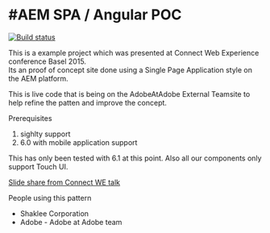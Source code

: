 #AEM SPA / Angular POC
========
[![Build status](https://badge.buildkite.com/51a830d108416f285f1c1575cd7260f8f1aa14573f9f3f9ece.svg)](https://buildkite.com/zmsc/aem-spa-example)

This is a example project which was presented at Connect Web Experience conference Basel 2015.  
Its an proof of concept site done using a Single Page Application style on the AEM platform.

This is live code that is being on the AdobeAtAdobe External Teamsite to help refine the patten and improve the concept.

Prerequisites
1. sighlty support 
2. 6.0 with mobile application support

This has only been tested with 6.1 at this point. Also all our components only support Touch UI.

[Slide share from Connect WE talk](http://www.slideshare.net/AdobeMarketingCloud/build-single-page-applications-using-angularjs-on-aem-51639249?utm_source=slideshow&utm_medium=ssemail&utm_campaign=post_upload_view_cta)

People using this pattern
- Shaklee Corporation
- Adobe - Adobe at Adobe team
